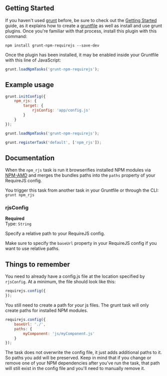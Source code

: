 ## Getting Started

If you haven't used [grunt][] before, be sure to check out the [Getting Started][] guide, as it explains how to create a [gruntfile][Getting Started] as well as install and use grunt plugins. Once you're familiar with that process, install this plugin with this command:

```shell
npm install grunt-npm-requirejs --save-dev
```

Once the plugin has been installed, it may be enabled inside your Gruntfile with this line of JavaScript:

```js
grunt.loadNpmTasks('grunt-npm-requirejs');
```

[grunt]: http://gruntjs.com
[Getting Started]: https://github.com/gruntjs/grunt/blob/devel/docs/getting_started.md


## Example usage

```js
grunt.initConfig({
	npm_rjs: {
		target: {
			rjsConfig: 'app/config.js'
		}
	}
});

grunt.loadNpmTasks('grunt-npm-requirejs');

grunt.registerTask('default', ['npm_rjs']);
```


## Documentation

When the `npm_rjs` task is run it browserifies installed NPM modules via [NPM-AMD](http://github.com/jpka/npm-amd) and merges the bundles paths into the `paths` property of your RequireJS config.

You trigger this task from another task in your Gruntfile or through the CLI: `grunt npm_rjs`


### rjsConfig

**Required**  
Type: `String`

Specify a relative path to your RequireJS config.

Make sure to specify the `baseUrl` property in your RequireJS config if you want to use relative paths.


## Things to remember

You need to already have a config.js file at the location specified by `rjsConfig`. At a minimum, the file should look like this:

``` js
requirejs.config({
});
```

You still need to create a path for *your* js files. The grunt task will only create paths for installed NPM modules.

``` js
requirejs.config({
	baseUrl: './',
	paths: {
		myComponent: 'js/myComponent.js'
	}
});
```

The task does not overwrite the config file, it just adds additional paths to it. So paths you add will be preserved. Keep in mind that if you change or remove one of your NPM dependencies after you've run the task, that path will still exist in the config file and you'll need to manually remove it.
